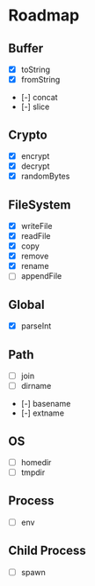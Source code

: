 # Roadmap

## Buffer
- [x] toString
- [x] fromString
- [-] concat
- [-] slice

## Crypto
- [x] encrypt
- [x] decrypt
- [x] randomBytes

## FileSystem
- [x] writeFile
- [x] readFile
- [x] copy
- [x] remove
- [x] rename
- [ ] appendFile

## Global
- [x] parseInt

## Path
- [ ] join
- [ ] dirname
- [-] basename
- [-] extname

## OS
- [ ] homedir
- [ ] tmpdir

## Process
- [ ] env

## Child Process
- [ ] spawn
